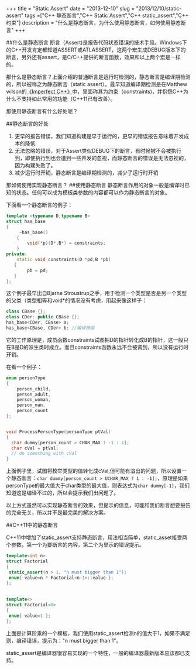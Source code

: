 +++
title = "Static Assert"
date = "2013-12-10"
slug = "2013/12/10/static-assert"
tags =["C++ 静态断言","C++ Static Assert","C++ static_assert","C++ 约束"]
description = "什么是静态断言，为什么使用静态断言，如何使用静态断言"
+++

##什么是静态断言
断言（Assert)是报告代码状态错误的技术手段。Windows下的C++开发肯定都知道ASSERT或ATLASSERT，这两个宏生成DEBUG版本下的断言，另外还有assert，是C/C++提供的断言函数，效果和以上两个宏是一样的。

那什么是静态断言？上面介绍的普通断言是运行时检测的，静态断言是编译期检测的，所以被称之为静态断言（static assert）。最早知道编译期检测是在Matthew wilson的<a href="http://www.amazon.cn/gp/product/B008A4Y2R0/ref=as_li_ss_tl?ie=UTF8&camp=536&creative=3132&creativeASIN=B008A4Y2R0&linkCode=as2&tag=bringmeluck-23" rel="external nofollow" title="" target="_blank">《Imperfect C++》</a>中，里面称其为约束（constraints)，并抱怨C++为什么不支持如此常用的功能（C++11已有改善）。

那使用静态断言有什么好处呢？

##静态断言的好处

1. 更早的报告错误，我们知道构建是早于运行的，更早的错误报告意味着开发成本的降低
2. 无法忽略的错误，对于Assert类似DEBUG下的断言，有时候被不会被执行到，即使执行到也会遭到一些开发的忽视，而静态断言的错误是无法忽视的，因为构建失败了。
3. 减少运行时开销，静态断言是编译期检测的，减少了运行时开销

那如何使用实现静态断言？
##使用静态断言
静态断言作用的对象一般是编译时已知的状态。任何可以成为模板类参数的内容都可以作为静态断言的对象。

下面看一个静态断言的例子：
```cpp
template <typename D,typename B>
struct has_base
{
     ~has_base()
    {
        void(*p)(D*,B*) = constraints;
    }
private:
    static void constraints(D *pd,B *pb)
   {
        pb = pd; 
   }
};
```
这个例子最早出自Bjarne Stroustrup之手，用于检测一个类型是否是另一个类型的父类（类型相等和void*的情况没有考虑，用起来像这样子：
```cpp
class CBase {};
class CDer: public CBase {};
has_base<CDer, CBase> a;
has_base<CBase, CDer> b; //编译错误
```
它的工作原理是，成员函数constraints试图把D的指针转化成B的指针，这一般只在B是D的派生类时成立。而且constraints函数永远不会被调到，所以没有运行时开销。

在看一个例子：
```cpp
enum personType
{
    person_child,
    person_adult,
    person_woman,
    person_man,
    person_count    
};


void ProcessPersonType(personType ptVal)
{
  char dummy[person_count > CHAR_MAX ? -1 : 1];
  char cVal = ptVal;
  // do something with cVal
}

```
上面例子里，试图将枚举类型的值转化成cVal,但可能有溢出的问题，所以设置一个静态断言：`char dummy[person_count > UCHAR_MAX ? 1 : -1];`，原理是如果personType的最大值大于char类型的最大值，则表达式为`char dummy[-1]`，我们知道这是编译不过的，所以会提示我们出问题了。

以上方式虽然可以实现静态断言的效果，但提示的信息，可能和我们断言想要报告的完全无关，所以并不是最完美的解决方案。

##C++11中的静态断言

C++11中增加了static_assert支持静态断言，用法相当简单，static_asset接受两个参数，第一个为要断言的内容，第二个为显示的错误提示。
```cpp
template<int n>                                 
struct Factorial                                    
{
 static_assert(n > 1, "n must bigger than 1");  
 enum{ value=n * Factorial<n-1>::value };   
};  
  
  
template<>                                          
struct Factorial<0>                                    
{  
 enum{ value=1 };  
};  
```
上面是计算阶乘的一个模板，我们使用static_assert检测n的值大于1，如果不满足则，编译错误，提示为："n must bigger than 1"。

static_assert是编译器很容易实现的一个特性，一般的编译器最新版本应该都已支持。
